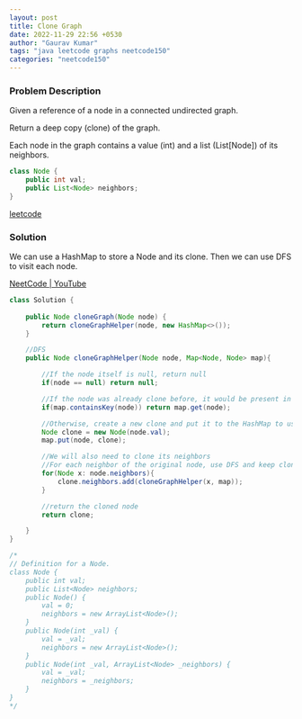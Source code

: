 ```yaml
---
layout: post
title: Clone Graph
date: 2022-11-29 22:56 +0530
author: "Gaurav Kumar"
tags: "java leetcode graphs neetcode150"
categories: "neetcode150"
---
```


### Problem Description

Given a reference of a node in a connected undirected graph.

Return a deep copy (clone) of the graph.

Each node in the graph contains a value (int) and a list (List[Node]) of its neighbors.

```java
class Node {
    public int val;
    public List<Node> neighbors;
}
```

[leetcode](https://leetcode.com/problems/clone-graph/description/)

### Solution

We can use a HashMap to store a Node and its clone. Then we can use DFS to visit each node.

[NeetCode | YouTube](https://www.youtube.com/watch?v=mQeF6bN8hMk)

```java
class Solution {
    
    public Node cloneGraph(Node node) {
        return cloneGraphHelper(node, new HashMap<>());
    }

    //DFS
    public Node cloneGraphHelper(Node node, Map<Node, Node> map){

        //If the node itself is null, return null
        if(node == null) return null;

        //If the node was already clone before, it would be present in the HashMap, so return it
        if(map.containsKey(node)) return map.get(node);

        //Otherwise, create a new clone and put it to the HashMap to use later if needed
        Node clone = new Node(node.val);
        map.put(node, clone);

        //We will also need to clone its neighbors
        //For each neighbor of the original node, use DFS and keep cloning them and adding that clone to the current clone's neighbors
        for(Node x: node.neighbors){
            clone.neighbors.add(cloneGraphHelper(x, map));
        }

        //return the cloned node
        return clone;

    }
}

/*
// Definition for a Node.
class Node {
    public int val;
    public List<Node> neighbors;
    public Node() {
        val = 0;
        neighbors = new ArrayList<Node>();
    }
    public Node(int _val) {
        val = _val;
        neighbors = new ArrayList<Node>();
    }
    public Node(int _val, ArrayList<Node> _neighbors) {
        val = _val;
        neighbors = _neighbors;
    }
}
*/
```
